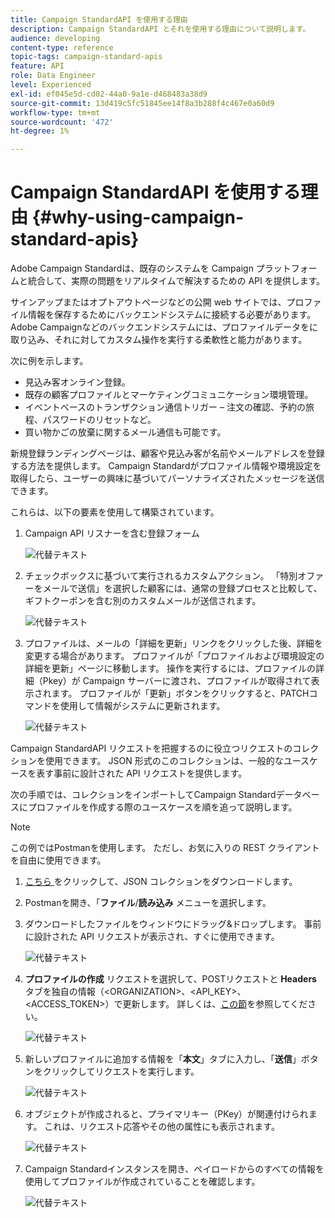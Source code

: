 ```yaml
---
title: Campaign StandardAPI を使用する理由
description: Campaign StandardAPI とそれを使用する理由について説明します。
audience: developing
content-type: reference
topic-tags: campaign-standard-apis
feature: API
role: Data Engineer
level: Experienced
exl-id: ef045e5d-cd02-44a0-9a1e-d468483a38d9
source-git-commit: 13d419c5fc51845ee14f8a3b288f4c467e0a60d9
workflow-type: tm+mt
source-wordcount: '472'
ht-degree: 1%

---
```


# Campaign StandardAPI を使用する理由 {#why-using-campaign-standard-apis}

Adobe Campaign Standardは、既存のシステムを Campaign プラットフォームと統合して、実際の問題をリアルタイムで解決するための API を提供します。

サインアップまたはオプトアウトページなどの公開 web サイトでは、プロファイル情報を保存するためにバックエンドシステムに接続する必要があります。 Adobe Campaignなどのバックエンドシステムには、プロファイルデータをに取り込み、それに対してカスタム操作を実行する柔軟性と能力があります。

次に例を示します。

* 見込み客オンライン登録。
* 既存の顧客プロファイルとマーケティングコミュニケーション環境管理。
* イベントベースのトランザクション通信トリガー – 注文の確認、予約の旅程、パスワードのリセットなど。
* 買い物かごの放棄に関するメール通信も可能です。

新規登録ランディングページは、顧客や見込み客が名前やメールアドレスを登録する方法を提供します。 Campaign Standardがプロファイル情報や環境設定を取得したら、ユーザーの興味に基づいてパーソナライズされたメッセージを送信できます。

これらは、以下の要素を使用して構築されています。

1. Campaign API リスナーを含む登録フォーム

   ![ 代替テキスト ](assets/apis_uc1.png)

1. チェックボックスに基づいて実行されるカスタムアクション。 「特別オファーをメールで送信」を選択した顧客には、通常の登録プロセスと比較して、ギフトクーポンを含む別のカスタムメールが送信されます。

   ![ 代替テキスト ](assets/apis_uc2.png)

1. プロファイルは、メールの「詳細を更新」リンクをクリックした後、詳細を変更する場合があります。 プロファイルが「プロファイルおよび環境設定の詳細を更新」ページに移動します。 操作を実行するには、プロファイルの詳細（Pkey）が Campaign サーバーに渡され、プロファイルが取得されて表示されます。 プロファイルが「更新」ボタンをクリックすると、PATCHコマンドを使用して情報がシステムに更新されます。

   ![ 代替テキスト ](assets/apis_uc3.png)

Campaign StandardAPI リクエストを把握するのに役立つリクエストのコレクションを使用できます。 JSON 形式のこのコレクションは、一般的なユースケースを表す事前に設計された API リクエストを提供します。

次の手順では、コレクションをインポートしてCampaign Standardデータベースにプロファイルを作成する際のユースケースを順を追って説明します。

>[!NOTE]
>
>この例ではPostmanを使用します。 ただし、お気に入りの REST クライアントを自由に使用できます。

1. [ こちら ](https://helpx.adobe.com/content/dam/help/en/campaign/kb/working-with-acs-api/_jcr_content/main-pars/download_section/download-1/KB_postman_collection.json.zip) をクリックして、JSON コレクションをダウンロードします。

1. Postmanを開き、「**ファイル**/**読み込み** メニューを選択します。

1. ダウンロードしたファイルをウィンドウにドラッグ&amp;ドロップします。 事前に設計された API リクエストが表示され、すぐに使用できます。

   ![ 代替テキスト ](assets/postman_collection.png)

1. **プロファイルの作成** リクエストを選択して、POSTリクエストと **Headers** タブを独自の情報（&lt;ORGANIZATION>、&lt;API_KEY>、&lt;ACCESS_TOKEN>）で更新します。 詳しくは、[この節](../../api/using/setting-up-api-access.md)を参照してください。

   ![ 代替テキスト ](assets/postman_uc1.png)

1. 新しいプロファイルに追加する情報を「**本文**」タブに入力し、「**送信**」ボタンをクリックしてリクエストを実行します。

   ![ 代替テキスト ](assets/postman_uc2.png)

1. オブジェクトが作成されると、プライマリキー（PKey）が関連付けられます。 これは、リクエスト応答やその他の属性にも表示されます。

   ![ 代替テキスト ](assets/postman_uc3.png)

1. Campaign Standardインスタンスを開き、ペイロードからのすべての情報を使用してプロファイルが作成されていることを確認します。

   ![ 代替テキスト ](assets/postman_uc4.png)
